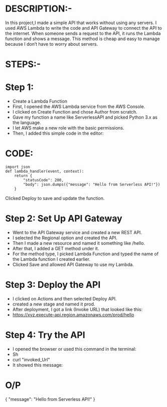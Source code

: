 # DESCRIPTION:-
In this project,I made a simple API that works without using any servers. I used AWS Lambda to write the code and API Gateway to connect the API to the internet. When someone sends a request to the API, it runs the Lambda function and shows a message. This method is cheap and easy to manage because I don’t have to worry about servers.

# STEPS:-

# Step 1: 
- Create a Lambda Function
- First, I opened the AWS Lambda service from the AWS Console.
- I clicked on Create Function and chose Author from scratch.
- Gave my function a name like ServerlessAPI and picked Python 3.x as the language.
- I let AWS make a new role with the basic permissions.
- Then, I added this simple code in the editor:

# CODE:
```
import json
def lambda_handler(event, context):
    return {
        "statusCode": 200,
        "body": json.dumps({"message": "Hello from Serverless API!"})
    }
```

Clicked Deploy to save and update the function.

# Step 2: Set Up API Gateway

- Went to the API Gateway service and created a new REST API.
- I selected the Regional option and created the API.
- Then I made a new resource and named it something like /hello.
- After that, I added a GET method under it.
- For the method type, I picked Lambda Function and typed the name of the Lambda function I created earlier.
- Clicked Save and allowed API Gateway to use my Lambda.

# Step 3: Deploy the API

- I clicked on Actions and then selected Deploy API.
- created a new stage and named it prod.
- After deployment, I got a link (Invoke URL) that looked like this:
- https://xyz.execute-api.region.amazonaws.com/prod/hello

# Step 4: Try the API

- I opened the browser or used this command in the terminal:
- Sh
- curl "invoked_Url"
- It showed this message:

# O/P
{
  "message": "Hello from Serverless API!"
}

